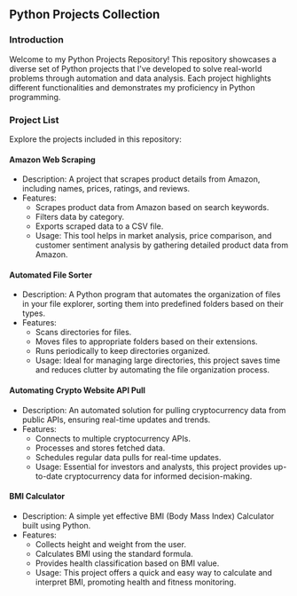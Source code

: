 ## Python Projects Collection

### Introduction
Welcome to my Python Projects Repository! 
This repository showcases a diverse set of Python projects that I've developed to solve real-world problems through automation and data analysis. 
Each project highlights different functionalities and demonstrates my proficiency in Python programming.

### Project List
Explore the projects included in this repository:

#### Amazon Web Scraping
- Description: A project that scrapes product details from Amazon, including names, prices, ratings, and reviews.
- Features:
    - Scrapes product data from Amazon based on search keywords.
    - Filters data by category.
    - Exports scraped data to a CSV file.
    - Usage: This tool helps in market analysis, price comparison, and customer sentiment analysis by gathering detailed product data from Amazon.

#### Automated File Sorter
- Description: A Python program that automates the organization of files in your file explorer, sorting them into predefined folders based on their types.
- Features:
    - Scans directories for files.
    - Moves files to appropriate folders based on their extensions.
    - Runs periodically to keep directories organized.
    - Usage: Ideal for managing large directories, this project saves time and reduces clutter by automating the file organization process.

#### Automating Crypto Website API Pull
- Description: An automated solution for pulling cryptocurrency data from public APIs, ensuring real-time updates and trends.
- Features:
  - Connects to multiple cryptocurrency APIs.
  - Processes and stores fetched data.
  - Schedules regular data pulls for real-time updates.
  - Usage: Essential for investors and analysts, this project provides up-to-date cryptocurrency data for informed decision-making.

#### BMI Calculator
- Description: A simple yet effective BMI (Body Mass Index) Calculator built using Python.
- Features:
  - Collects height and weight from the user.
  - Calculates BMI using the standard formula.
  - Provides health classification based on BMI value.
  - Usage: This project offers a quick and easy way to calculate and interpret BMI, promoting health and fitness monitoring.
